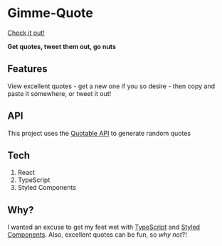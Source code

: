 # Gimme-Quote

[Check it out!](https://druserkes.github.io/quote-me/)

**Get quotes, tweet them out, go nuts**

## Features 
View excellent quotes - get a new one if you so desire - then copy and paste it somewhere, or tweet it out!   

## API 
This project uses the [Quotable API](https://api.quotable.io/) to generate random quotes

## Tech 
1. React 
2. TypeScript 
3. Styled Components 

## Why? 
I wanted an excuse to get my feet wet with [TypeScript](https://www.typescriptlang.org/) and [Styled Components](https://styled-components.com/). Also, excellent quotes can be fun, so *why not*?! 
